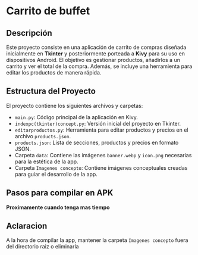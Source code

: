 # Carrito de buffet
## Descripción

Este proyecto consiste en una aplicación de carrito de compras diseñada inicialmente en **Tkinter** y posteriormente porteada a **Kivy** para su uso en dispositivos Android. El objetivo es gestionar productos, añadirlos a un carrito y ver el total de la compra. Además, se incluye una herramienta para editar los productos de manera rápida.

## Estructura del Proyecto

El proyecto contiene los siguientes archivos y carpetas:

- `main.py`: Código principal de la aplicación en Kivy.
- `indexpc(tkinter)concept.py`: Versión inicial del proyecto en Tkinter.
- `editarproductos.py`: Herramienta para editar productos y precios en el archivo `products.json`.
- `products.json`: Lista de secciones, productos y precios en formato JSON.
- Carpeta `data`: Contiene las imágenes `banner.webp` y `icon.png` necesarias para la estética de la app.
- Carpeta `Imagenes concepto`: Contiene imágenes conceptuales creadas para guiar el desarrollo de la app.

## Pasos para compilar en APK

**Proximamente cuando tenga mas tiempo**

## Aclaracion

A la hora de compilar la app, mantener la carpeta `Imagenes concepto` fuera del directorio raiz o eliminarla
